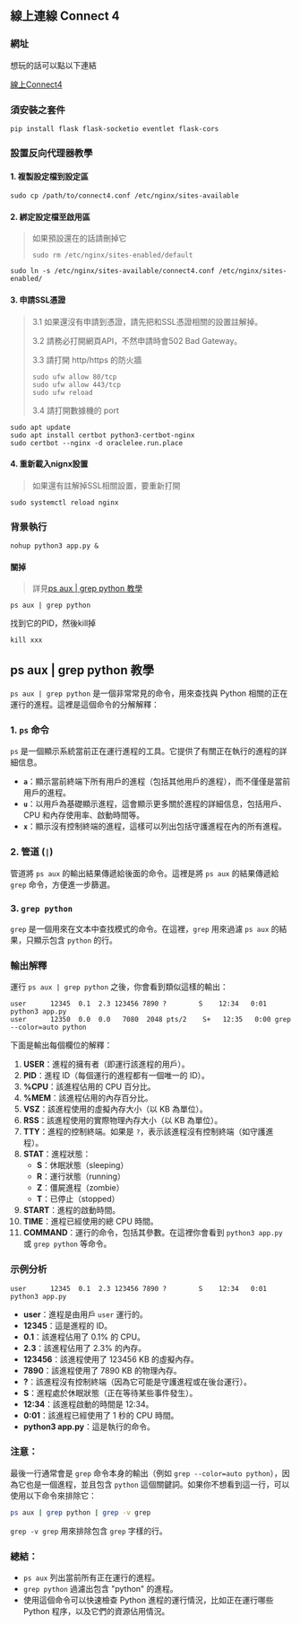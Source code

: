 ## 線上連線 Connect 4
### 網址
想玩的話可以點以下連結

[線上Connect4](https://oraclelee.run.place)
### 須安裝之套件
```
pip install flask flask-socketio eventlet flask-cors
```

### 設置反向代理器教學
#### 1. 複製設定檔到設定區
```
sudo cp /path/to/connect4.conf /etc/nginx/sites-available
```

#### 2. 綁定設定檔至啟用區
> 如果預設還在的話請刪掉它 
> ```
> sudo rm /etc/nginx/sites-enabled/default
> ```
```
sudo ln -s /etc/nginx/sites-available/connect4.conf /etc/nginx/sites-enabled/
```
#### 3. 申請SSL憑證
> 3.1 如果還沒有申請到憑證，請先把和SSL憑證相關的設置註解掉。
>
> 3.2 請務必打開網頁API，不然申請時會502 Bad Gateway。
>
> 3.3 請打開 http/https 的防火牆
> ```
> sudo ufw allow 80/tcp
> sudo ufw allow 443/tcp
> sudo ufw reload
> ```
>
> 3.4 請打開數據機的 port

```
sudo apt update
sudo apt install certbot python3-certbot-nginx
sudo certbot --nginx -d oraclelee.run.place
```
#### 4. 重新載入nignx設置
> 如果還有註解掉SSL相關設置，要重新打開
```
sudo systemctl reload nginx
```
### 背景執行
```
nohup python3 app.py &
```
#### 關掉
> 詳見[ps aux | grep python 教學](#ps-aux-|-grep-python-教學)
```
ps aux | grep python
```
找到它的PID，然後kill掉
```
kill xxx
```

## ps aux | grep python 教學
`ps aux | grep python` 是一個非常常見的命令，用來查找與 Python 相關的正在運行的進程。這裡是這個命令的分解解釋：

### 1. **`ps` 命令**
`ps` 是一個顯示系統當前正在運行進程的工具。它提供了有關正在執行的進程的詳細信息。

- **`a`**：顯示當前終端下所有用戶的進程（包括其他用戶的進程），而不僅僅是當前用戶的進程。
- **`u`**：以用戶為基礎顯示進程，這會顯示更多關於進程的詳細信息，包括用戶、CPU 和內存使用率、啟動時間等。
- **`x`**：顯示沒有控制終端的進程，這樣可以列出包括守護進程在內的所有進程。

### 2. **管道 (`|`)**
管道將 `ps aux` 的輸出結果傳遞給後面的命令。這裡是將 `ps aux` 的結果傳遞給 `grep` 命令，方便進一步篩選。

### 3. **`grep python`**
`grep` 是一個用來在文本中查找模式的命令。在這裡，`grep` 用來過濾 `ps aux` 的結果，只顯示包含 `python` 的行。

### 輸出解釋
運行 `ps aux | grep python` 之後，你會看到類似這樣的輸出：

```
user      12345  0.1  2.3 123456 7890 ?        S    12:34   0:01 python3 app.py
user      12350  0.0  0.0   7080  2048 pts/2    S+   12:35   0:00 grep --color=auto python
```

下面是輸出每個欄位的解釋：

1. **USER**：進程的擁有者（即運行該進程的用戶）。
2. **PID**：進程 ID（每個運行的進程都有一個唯一的 ID）。
3. **%CPU**：該進程佔用的 CPU 百分比。
4. **%MEM**：該進程佔用的內存百分比。
5. **VSZ**：該進程使用的虛擬內存大小（以 KB 為單位）。
6. **RSS**：該進程使用的實際物理內存大小（以 KB 為單位）。
7. **TTY**：進程的控制終端。如果是 `?`，表示該進程沒有控制終端（如守護進程）。
8. **STAT**：進程狀態：
   - **S**：休眠狀態（sleeping）
   - **R**：運行狀態（running）
   - **Z**：僵屍進程（zombie）
   - **T**：已停止（stopped）
9. **START**：進程的啟動時間。
10. **TIME**：進程已經使用的總 CPU 時間。
11. **COMMAND**：運行的命令，包括其參數。在這裡你會看到 `python3 app.py` 或 `grep python` 等命令。

### 示例分析
```
user      12345  0.1  2.3 123456 7890 ?        S    12:34   0:01 python3 app.py
```
- **user**：進程是由用戶 `user` 運行的。
- **12345**：這是進程的 ID。
- **0.1**：該進程佔用了 0.1% 的 CPU。
- **2.3**：該進程佔用了 2.3% 的內存。
- **123456**：該進程使用了 123456 KB 的虛擬內存。
- **7890**：該進程使用了 7890 KB 的物理內存。
- **?**：該進程沒有控制終端（因為它可能是守護進程或在後台運行）。
- **S**：進程處於休眠狀態（正在等待某些事件發生）。
- **12:34**：該進程啟動的時間是 12:34。
- **0:01**：該進程已經使用了 1 秒的 CPU 時間。
- **python3 app.py**：這是執行的命令。

### 注意：
最後一行通常會是 `grep` 命令本身的輸出（例如 `grep --color=auto python`），因為它也是一個進程，並且包含 `python` 這個關鍵詞。如果你不想看到這一行，可以使用以下命令來排除它：

```bash
ps aux | grep python | grep -v grep
```

`grep -v grep` 用來排除包含 `grep` 字樣的行。

### 總結：
- `ps aux` 列出當前所有正在運行的進程。
- `grep python` 過濾出包含 "python" 的進程。
- 使用這個命令可以快速檢查 Python 進程的運行情況，比如正在運行哪些 Python 程序，以及它們的資源佔用情況。

